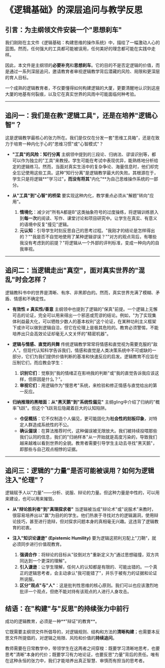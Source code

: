 # 《逻辑基础》的深层追问与教学反思

## 引言：为主纲领文件安装一个"思想刹车"

我们刚刚在主文件《逻辑基础：构建思维的操作系统》中，描绘了一幅激动人心的蓝图。然而，任何强大的工具都可能被误用，任何美好的理念都可能在实践中走样。

因此，本文件是主纲领的**必要补充**和**思想刹车**。它的目的不是否定逻辑的价值，而是通过一系列深层追问，邀请教育者审视逻辑教学背后潜藏的风险、局限和更深层的育人目标。

一个成熟的逻辑教育者，不仅要懂得如何构建逻辑的大厦，更要清醒地认识到这座大厦的地基有何裂痕，以及它在真实世界的风雨中可能面临何种考验。

---

## 追问一：我们是在教"逻辑工具"，还是在培养"逻辑心智"？

这是逻辑教学最核心的张力所在。我们是仅仅在分发一套"思维工具箱"，还是在致力于培育一种内化于心的"思维习惯"或"心智模式"？

*   **"工具"的风险：知行分离**
    主纲领中提到的三段论、归纳法、谬误识别等，都可以作为独立的"工具"来教授。学生可能在考试中表现优异，能熟练地分析给定的逻辑练习。然而，当面对真实生活中的复杂争论、海量信息时，他们却完全忘记使用这些工具。这种"知行分离"是逻辑教学最大的失败。其根源在于，学生只是将逻辑**"学习过"**，而没有将其**"内化"**为自己思维操作系统的一部分。

*   **从"工具"到"心智"的桥梁**
    要实现这种内化，教学重点必须从"解题"转向"应用"。
    1.  **情境化**：减少对"所有A都是B"这类抽象符号的过度操练，将逻辑训练嵌入到**每一次**的阅读、写作、课堂讨论和项目研究中。让学生在真实、有意义的语境中反复"撞见"逻辑。
    2.  **元认知**：引导学生时刻反思自己的思考过程。"我刚才的结论是怎样得出的？""我是否不自觉地使用了某种逻辑谬误？""对方的观点背后，有哪些我没有考虑到的前提？"将逻辑从一个外部的评判标准，变成一种向内的自我审视。

---

## 追问二：当逻辑走出"真空"，面对真实世界的"混乱"时会怎样？

逻辑教科书中的世界是清晰、有序、非黑即白的。然而，真实世界充满了模糊、矛盾、情感和不确定性。

*   **有效性 ≠ 真实性/善意**
    主纲领中也提到了逻辑的"保真"前提。一个逻辑上无懈可击的论证，完全可以用来得出一个邪恶或荒谬的结论。例如，"为了实现集体利益最大化，可以牺牲少数人的基本权利"这个论证，在某种功利主义框架下或许可以做到逻辑自洽，但它在伦理上是极其危险的。教育必须警惕，不能培养出只会高效论证却毫无人文关怀的"精密机器"。

*   **逻辑与情感、直觉的共舞**
    传统逻辑教学常常将情感和直觉视为需要克服的"敌人"。但现代认知科学告诉我们，情感和直觉是人类决策系统中不可或缺的一部分，它们为我们提供价值判断的基准和快速反应的启发。逻辑教育不应旨在压制它们，而应教会学生：
    1.  **识别它们**：觉察到"我的情绪正在影响我的判断"或"我的直觉告诉我应该这样，但原因是什么？"。
    2.  **审视它们**：用逻辑作为"慢思考"系统，来检验和修正情感与直觉给出的第一反应。

*   **归纳推理的黑暗面：从"黑天鹅"到"系统性偏见"**
    主纲gling中介绍了归纳的"概率飞跃"。但这个飞跃背后隐藏着巨大的认知陷阱。
    - **仓促概括**：它不仅制造个人偏见，更可能固化为**社会性的刻板印象**，对特定人群造成系统性的不公。
    - **确认偏误**：在算法推荐时代，这种偏误被无限放大。我们被持续投喂那些我们认同的信息，我们的"归纳样本"从一开始就是高度污染的，导致我们越来越难以看到世界的全貌。教育者需要引导学生主动去寻找"黑天鹅"，即那些与自己观点相悖的证据。

---

## 追问三：逻辑的"力量"是否可能被误用？如何为逻辑注入"伦理"？

逻辑赋予人以"力量"——分析、说服、辩论的力量。但这种力量是中性的，可以用来建设，也可以用来摧毁。

*   **从"辩论胜利者"到"真理探求者"**
    当逻辑被当成"辩论术"或"说服术"来教时，很容易培养出以"赢"为目的的学生。他们热衷于寻找对方的逻辑漏洞，使用辩论技巧，甚至进行诡辩，但对探求问题本身的真相毫无兴趣。这违背了逻辑教育的初衷。

*   **注入"知识论谦逊" (Epistemic Humility)**
    要为逻辑这把利刃配上"刀鞘"，就必须同步进行价值观教育。
    1.  **强调合作**：将辩论的目标从"驳倒对方"重新定义为"通过思想碰撞，双方共同达到一个更深的理解"。
    2.  **引入谦逊**：让学生理解，任何人的认知都是有限的、可能出错的。一个真正的逻辑思考者，会主动承认"我可能错了"，并乐于被有力的证据和论证所说服。
    3.  **区分"观点"与"人"**：这是批判性思维的核心原则。我们可以也应该激烈地批评一个观点，但绝不能对持有该观点的人进行人身攻击。

## 结语：在"构建"与"反思"的持续张力中前行

成功的逻辑教育，必须是一种**"辩证"的教育**。

它既需要主纲领文件所倡导的，对逻辑规则、结构和方法的**清晰构建**；也需要本反思文件所提倡的，对逻辑之局限、风险和价值的**持续追问**。

教师需要在日常教学中，带领学生在这两者之间穿梭：既要学习清晰地思考，也要思考"清晰"本身的代价；既要学习有力地论证，也要反思"力量"背后的责任。唯有在这种永恒的张力中，我们才能培养出真正智慧、审慎而有担当的思考者。
